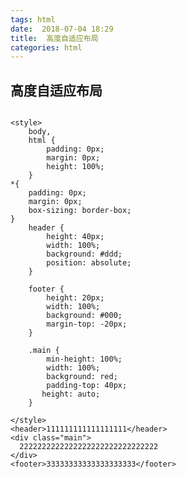 ```yaml
---
tags: html
date:  2018-07-04 18:29
title:  高度自适应布局
categories: html
---
```



## 高度自适应布局
   
<pre><code>
&lt;style&gt;
    body,
    html {
        padding: 0px;
        margin: 0px;
        height: 100%;
    }
*{
    padding: 0px;
    margin: 0px;
    box-sizing: border-box;
}
    header {
        height: 40px;
        width: 100%;
        background: #ddd;
        position: absolute;
    }

    footer {
        height: 20px;
        width: 100%;
        background: #000;
        margin-top: -20px;
    }

    .main {
        min-height: 100%;
        width: 100%;
        background: red;
        padding-top: 40px;
       height: auto;
    }

&lt;/style&gt;
&lt;header>111111111111111111&lt;/header&gt;
&lt;div class="main"&gt;
  2222222222222222222222222222222
&lt;/div&gt;
&lt;footer&gt;33333333333333333333&lt;/footer&gt;

</code></pre>